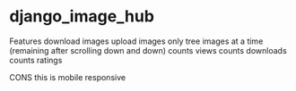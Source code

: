 # django_image_hub
Features 
  download images
  upload images
  only tree images at a time (remaining after scrolling down and down)
  counts views
  counts downloads
  counts ratings
  
CONS
  this is mobile responsive
  
